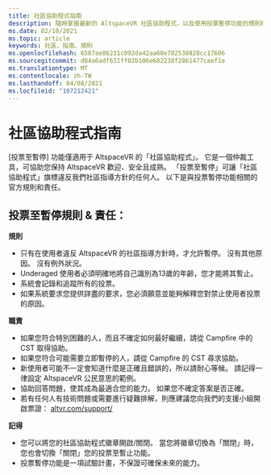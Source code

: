 ```yaml
---
title: 社區協助程式指南
description: 隨時掌握最新的 AltspaceVR 社區協助程式，以及使用投票暫停功能的規則和責任。
ms.date: 02/10/2021
ms.topic: article
keywords: 社區、指南、規則
ms.openlocfilehash: 6587ae86231c092da42aa68e782538828cc17606
ms.sourcegitcommit: d84a6adf631ff02b106e682238f2861477caef1e
ms.translationtype: MT
ms.contentlocale: zh-TW
ms.lasthandoff: 04/08/2021
ms.locfileid: "107212421"
---
```

# <a name="community-helper-guide"></a>社區協助程式指南

[投票至暫停] 功能僅適用于 AltspaceVR 的「社區協助程式」。 它是一個仲裁工具，可協助您保持 AltspaceVR 歡迎、安全且成熟。 「投票至暫停」可讓「社區協助程式」旗標違反我們社區指導方針的任何人。 以下是與投票暫停功能相關的官方規則和責任。 

## <a name="vote-to-suspend-rules--responsibilities"></a>投票至暫停規則 & 責任： 

**規則** 

* 只有在使用者違反 AltspaceVR 的社區指導方針時，才允許暫停。 沒有其他原因。 沒有例外狀況。  
* Underaged 使用者必須明確地將自己識別為13歲的年齡，您才能將其暫止。 
* 系統會記錄和追蹤所有的投票。 
* 如果系統要求您提供詳盡的要求，您必須願意並能夠解釋您對禁止使用者投票的原因。 

**職責** 

* 如果您符合特別困難的人，而且不確定如何最好繼續，請從 Campfire 中的 CST 取得協助。  
* 如果您符合可能需要立即暫停的人，請從 Campfire 的 CST 尋求協助。 
* 新使用者可能不一定會知道什麼是正確且錯誤的，所以請耐心等候。 請記得一律設定 AltspaceVR 公民意思的範例。 
* 協助回答問題，使其成為最適合您的能力。 如果您不確定答案是否正確。 
* 若有任何人有技術問題或需要進行疑難排解，則應建議您向我們的支援小組開啟票證： [altvr.com/support/](https://help.altvr.com/hc/requests/new?ticket_form_id=114093998653)

**記得** 

* 您可以將您的社區協助程式徽章開啟/關閉。 當您將徽章切換為「關閉」時，您也會切換「關閉」您的投票至暫止功能。 
* 投票暫停功能是一項試驗計畫，不保證可確保未來的能力。 